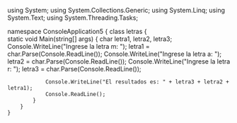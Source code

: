 using System;
using System.Collections.Generic;
using System.Linq;
using System.Text;
using System.Threading.Tasks;

namespace ConsoleApplication5
{
    class letras
    {            
            static void Main(string[] args)
            {
                char letra1, letra2, letra3;
                Console.WriteLine("Ingrese la letra m: ");
                letra1 = char.Parse(Console.ReadLine());
                Console.WriteLine("Ingrese la letra a: ");
                letra2 = char.Parse(Console.ReadLine());
                Console.WriteLine("Ingrese la letra r: ");
                letra3 = char.Parse(Console.ReadLine());

                Console.WriteLine("El resultados es: " + letra3 + letra2 + letra1);
                Console.ReadLine();
            }
        }
    }



